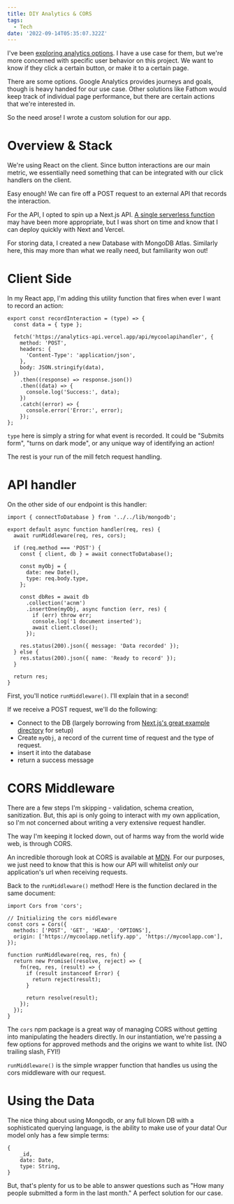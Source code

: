 ```yaml
---
title: DIY Analytics & CORS
tags:
  - Tech
date: '2022-09-14T05:35:07.322Z'
---
```


I've been [exploring analytics options](/analytics). I have a use case for them, but we're more concerned with specific user behavior on this project. We want to know if they click a certain button, or make it to a certain page.

There are some options. Google Analytics provides journeys and goals, though is heavy handed for our use case. Other solutions like Fathom would keep track of individual page performance, but there are certain actions that we're interested in.

So the need arose! I wrote a custom solution for our app.

# Overview & Stack

We're using React on the client. Since button interactions are our main metric, we essentially need something that can be integrated with our click handlers on the client.

Easy enough! We can fire off a POST request to an external API that records the interaction.

For the API, I opted to spin up a Next.js API. [A single serverless function](/weeklyplaylist) may have been more appropriate, but I was short on time and know that I can deploy quickly with Next and Vercel.

For storing data, I created a new Database with MongoDB Atlas. Similarly here, this may more than what we really need, but familiarity won out!

# Client Side

In my React app, I'm adding this utility function that fires when ever I want to record an action:

```
export const recordInteraction = (type) => {
  const data = { type };

  fetch('https://analytics-api.vercel.app/api/mycoolapihandler', {
    method: 'POST',
    headers: {
      'Content-Type': 'application/json',
    },
    body: JSON.stringify(data),
  })
    .then((response) => response.json())
    .then((data) => {
      console.log('Success:', data);
    })
    .catch((error) => {
      console.error('Error:', error);
    });
};
```

`type` here is simply a string for what event is recorded. It could be "Submits form", "turns on dark mode", or any unique way of identifying an action!

The rest is your run of the mill fetch request handling.

# API handler

On the other side of our endpoint is this handler:

```
import { connectToDatabase } from '../../lib/mongodb';

export default async function handler(req, res) {
  await runMiddleware(req, res, cors);

  if (req.method === 'POST') {
    const { client, db } = await connectToDatabase();

    const myObj = {
      date: new Date(),
      type: req.body.type,
    };

    const dbRes = await db
      .collection('acnm')
      .insertOne(myObj, async function (err, res) {
        if (err) throw err;
        console.log('1 document inserted');
        await client.close();
      });

    res.status(200).json({ message: 'Data recorded' });
  } else {
    res.status(200).json({ name: 'Ready to record' });
  }

  return res;
}

```

First, you'll notice `runMiddleware()`. I'll explain that in a second!

If we receive a POST request, we'll do the following:

- Connect to the DB (largely borrowing from [Next.js's great example directory](https://github.com/vercel/next.js/tree/canary/examples/with-mongodb) for setup)
- Create `myObj`, a record of the current time of request and the type of request.
- insert it into the database
- return a success message

# CORS Middleware

There are a few steps I'm skipping - validation, schema creation, sanitization. But, this api is only going to interact with my own application, so I'm not concerned about writing a very extensive request handler.

The way I'm keeping it locked down, out of harms way from the world wide web, is through CORS.

An incredible thorough look at CORS is available at [MDN](https://developer.mozilla.org/en-US/docs/Web/HTTP/CORS). For our purposes, we just need to know that this is how our API will whitelist _only_ our application's url when receiving requests.

Back to the `runMiddleware()` method! Here is the function declared in the same document:

```
import Cors from 'cors';

// Initializing the cors middleware
const cors = Cors({
  methods: ['POST', 'GET', 'HEAD', 'OPTIONS'],
  origin: ['https://mycoolapp.netlify.app', 'https://mycoolapp.com'],
});

function runMiddleware(req, res, fn) {
  return new Promise((resolve, reject) => {
    fn(req, res, (result) => {
      if (result instanceof Error) {
        return reject(result);
      }

      return resolve(result);
    });
  });
}
```

The `cors` npm package is a great way of managing CORS without getting into manipulating the headers directly. In our instantiation, we're passing a few options for approved methods and the origins we want to white list. (NO trailing slash, FYI!)

`runMiddleware()` is the simple wrapper function that handles us using the cors middleware with our request.

# Using the Data

The nice thing about using Mongodb, or any full blown DB with a sophisticated querying language, is the ability to make use of your data! Our model only has a few simple terms:

```
{
	_id,
	date: Date,
	type: String,
}
```

But, that's plenty for us to be able to answer questions such as "How many people submitted a form in the last month." A perfect solution for our case.
